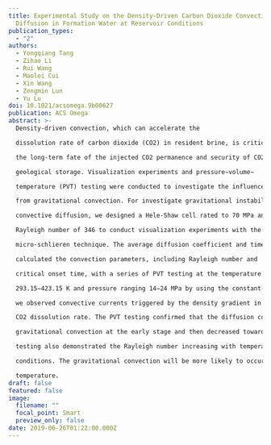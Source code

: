 ```yaml
---
title: Experimental Study on the Density-Driven Carbon Dioxide Convective
  Diffusion in Formation Water at Reservoir Conditions
publication_types:
  - "2"
authors:
  - Yongqiang Tang
  - Zihao Li
  - Rui Wang
  - Maolei Cui
  - Xin Wang
  - Zengmin Lun
  - Yu Lu
doi: 10.1021/acsomega.9b00627
publication: ACS Omega
abstract: >-
  Density-driven convection, which can accelerate the

  dissolution rate of carbon dioxide (CO2) in resident brine, is critical for

  the long-term fate of the injected CO2 permanence and security of CO2

  geological storage. Visualization experiments and pressure−volume−

  temperature (PVT) testing were conducted to investigate the influence

  from gravitational convection. For investigate gravitational instabilities and

  convective diffusion, we designed a Hele-Shaw cell rated to 70 MPa and

  Rayleigh number of 346 to conduct visualization experiments with the

  micro-schlieren technique. The average diffusion coefficient and timedependent values were measured in the PVT experiments. We also

  calculated the convection parameters, including Rayleigh number and

  critical onset time, with a series of PVT testing at the temperature ranging

  293.15−423.15 K and pressure ranging 14−24 MPa by using the constant-pressure method. Through visualization experiments,

  we observed convective currents triggered by the density gradient in the gas−liquid interface, which noticeably enhanced the

  CO2 dissolution rate. The PVT testing confirmed that the diffusion coefficient increased sharply under the influence of the

  gravitational convection at the early stage and then decreased toward the average diffusion coefficient with time. The PVT

  testing also demonstrated the Rayleigh number increasing with temperature or pressure increasing under the reservoir

  conditions. The gravitational convection will be more likely to occur and more rapid with a greater pressure or higher

  temperature.
draft: false
featured: false
image:
  filename: ""
  focal_point: Smart
  preview_only: false
date: 2019-06-26T01:22:00.000Z
---
```


